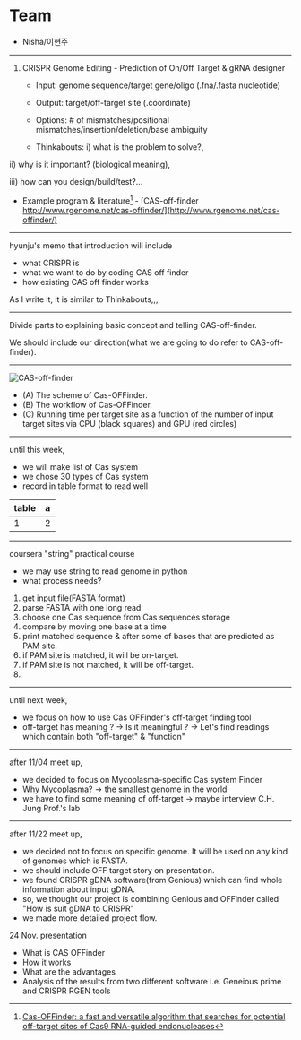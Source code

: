 # Team
* Nisha/이현주

---

1. CRISPR Genome Editing - Prediction of On/Off Target & gRNA designer

   - Input: genome sequence/target gene/oligo (.fna/.fasta nucleotide)
   - Output: target/off-target site (.coordinate)


   - Options: # of mismatches/positional mismatches/insertion/deletion/base ambiguity


   - Thinkabouts: 
i) what is the problem to solve?, 

ii) why is it important? (biological meaning), 

iii) how can you design/build/test?... 


   - Example program & literature[^offfinder] - [CAS-off-finder http://www.rgenome.net/cas-offinder/](http://www.rgenome.net/cas-offinder/)
   [^offfinder]:[Cas-OFFinder: a fast and versatile algorithm that searches for potential off-target sites of Cas9 RNA-guided endonucleases](https://academic.oup.com/bioinformatics/article/30/10/1473/267560)

---

hyunju's memo that introduction will include
- what CRISPR is
- what we want to do by coding CAS off finder
- how existing CAS off finder works

As I write it, it is similar to Thinkabouts,,,

---

Divide parts to explaining basic concept and telling CAS-off-finder.


We should include our direction(what we are going to do refer to CAS-off-finder).

---

![CAS-off-finder](https://user-images.githubusercontent.com/79410957/139711521-9a00c6ef-0f09-4256-9dfb-ffc57cbbcd53.png)
- (A) The scheme of Cas-OFFinder. 
- (B) The workflow of Cas-OFFinder. 
- (C) Running time per target site as a function of the number of input target sites via CPU (black squares) and GPU (red circles)

---
until this week,
- we will make list of Cas system
- we chose 30 types of Cas system
- record in table format to read well

table | a
----- | ---
1     | 2

---
coursera "string" practical course
- we may use string to read genome in python
- what process needs?
1. get input file(FASTA format)
2. parse FASTA with one long read
3. choose one Cas sequence from Cas sequences storage
4. compare by moving one base at a time
5. print matched sequence & after some of bases that are predicted as PAM site.
6. if PAM site is matched, it will be on-target.
7. if PAM site is not matched, it will be off-target.
8.  

---
until next week,
- we focus on how to use Cas OFFinder's off-target finding tool
- off-target has meaning ? -> Is it meaningful ? -> Let's find readings which contain both "off-target" & "function"

---
after 11/04 meet up,
- we decided to focus on Mycoplasma-specific Cas system Finder
- Why Mycoplasma? -> the smallest genome in the world
- we have to find some meaning of off-target -> maybe interview C.H. Jung Prof.'s lab
---

after 11/22 meet up,
- we decided not to focus on specific genome. It will be used on any kind of genomes which is FASTA.
- we should include OFF target story on presentation.
- we found CRISPR gDNA software(from Genious) which can find whole information about input gDNA.
- so, we thought our project is combining Genious and OFFinder called "How is suit gDNA to CRISPR"
- we made more detailed project flow.

24 Nov. presentation 
- What is CAS OFFinder 
- How it works
- What are the advantages 
- Analysis of the results from two different software i.e. Geneious prime and CRISPR RGEN tools

